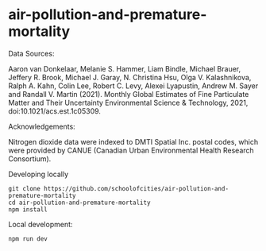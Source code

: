 # air-pollution-and-premature-mortality

Data Sources:

Aaron van Donkelaar, Melanie S. Hammer, Liam Bindle, Michael Brauer, Jeffery R. Brook, Michael J. Garay, N. Christina Hsu, Olga V. Kalashnikova, Ralph A. Kahn, Colin Lee, Robert C. Levy, Alexei Lyapustin, Andrew M. Sayer and Randall V. Martin (2021). Monthly Global Estimates of Fine Particulate Matter and Their Uncertainty Environmental Science & Technology, 2021, doi:10.1021/acs.est.1c05309.

Acknowledgements:

Nitrogen dioxide data were indexed to DMTI Spatial Inc. postal codes, which were provided by CANUE (Canadian Urban Environmental Health Research Consortium).

Developing locally
```
git clone https://github.com/schoolofcities/air-pollution-and-premature-mortality
cd air-pollution-and-premature-mortality
npm install
```

Local development:

```
npm run dev
```

